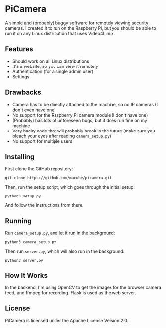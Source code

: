 # PiCamera

A simple and (probably) buggy software for remotely viewing security cameras. I created it to run on the Raspberry Pi, but you should be able to run it on any Linux distribution that uses Video4Linux.

## Features

* Should work on all Linux distributions
* It's a website, so you can view it remotely
* Authentication (for a single admin user)
* Settings

## Drawbacks

* Camera has to be directly attached to the machine, so no IP cameras (I don't even have one)
* No support for the Raspberry Pi camera module (I don't have one)
* (Probably) has lots of unforeseen bugs, but it does run fine on my machine
* Very hacky code that will probably break in the future (make sure you bleach your eyes after reading `camera_setup.py`)
* No support for multiple users

## Installing

First clone the GitHub repository:

```
git clone https://github.com/mucube/picamera.git
```

Then, run the setup script, which goes through the initial setup:

```
python3 setup.py
```

And follow the instructions from there.

## Running

Run `camera_setup.py`, and let it run in the background:

```
python3 camera_setup.py
```

Then run `server.py`, which will also run in the background:

```
python3 server.py
```

## How It Works

In the backend, I'm using OpenCV to get the images for the browser camera feed, and ffmpeg for recording. Flask is used as the web server.

## License

PiCamera is licensed under the Apache License Version 2.0.